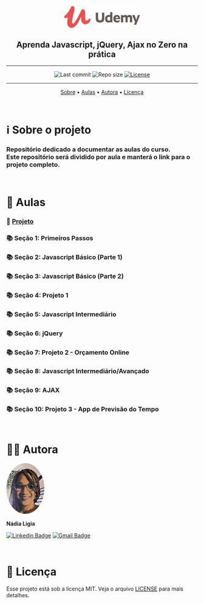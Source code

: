 <p align="center"><img src="../assets/logo.png" width=200></p>
<h2 align="center">Aprenda Javascript, jQuery, Ajax no Zero na prática</h2>

---

<p align="center">
  <img alt="Last commit" src="https://img.shields.io/github/last-commit/nlnadialigia/udemy" />

  <img alt="Repo size" src="https://img.shields.io/github/repo-size/nlnadialigia/udemy"/>
   
  <a href="./license.md">
  <img alt="License" src="https://img.shields.io/badge/License-MIT-informational"/>
  </a>
</p>

---

<p align="center">
  <a href="#-information_source-sobre-o-projeto">Sobre</a> •
  <a href="#-open_file_folder-aulas">Aulas</a> • 
  <a href="#-woman_office_worker-autora">Autora</a> • 
  <a href="#-pencil-licença">Licença</a>
</p>
<br>

# ℹ️ Sobre o projeto 

<h3>Repositório dedicado a documentar as aulas do curso.<br>
Este repositório será dividido por aula e manterá o link para o projeto completo.</h3>

<br>

# 📂 Aulas

### 📔 [Projeto](https://github.com/nlnadialigia/jjaz.git)

### 📚 Seção 1: Primeiros Passos

<!-- ▶️ Primeiros passos com a linguagem Javascript

▶️ Sintaxe

▶️ Variáveis

▶️ Tipos de dados primitivos - Strings

▶️ Tipos de dados primitivos - Numbers

▶️ Tipos de dados primitivos - Booleanos

▶️ Tipos de dados - null e undefined

▶️ Folha de Exercícios n. 1

▶️ Folha de Exercícios n. 1 - Resolução -->

### 📚 Seção 2: Javascript Básico (Parte 1)

<!-- ▶️ DOM - Document Object Model

▶️ Trabalhando com o DOM

▶️ Funções

▶️ Tipos de dados - Arrays

▶️ Tipos de dados - Objetos

▶️ Métodos de Objetos

▶️ Folha de Exercícios n. 2

▶️ Folha de Exercícios n. 2 - Resolução (Parte 1)

▶️ Folha de Exercícios n. 2 - Resolução (Parte 2) -->

### 📚 Seção 3: Javascript Básico (Parte 2)

<!-- ▶️ Eventos

▶️ Manipulação do CSS

▶️ Outros métodos getElement

▶️ Loops for e for/in

▶️ Loops while e do/while

▶️ Condicionais (if, else if, else)

▶️ Aninhamento de loops e condicionais (nesting)

▶️ Folha de Exercícios n. 3

▶️ Folha de Exercícios n. 3 - Resolução (Parte 1)

▶️ Folha de Exercícios n. 3 - Resolução (Parte 2) -->

### 📚 Seção 4: Projeto 1

<!-- ▶️ Apresentação do Projeto 1

▶️ Menu Mobile

▶️ Seção "Sobre Nós"

▶️ Seção "Serviços"

▶️ Formulário de Contato

▶️ Data Dinâmica no Footer

▶️ Mapa do Google Maps em Javascript -->

### 📚 Seção 5: Javascript Intermediário

<!-- ▶️ BOM (Browser Object Model)

▶️ Local Storage

▶️ Data e Hora

▶️ Métodos de Tempo

▶️ Desafio do Relógio

▶️ Comando Switch

▶️ Break e Continue

▶️ Formulários (Parte 1)

▶️ Formulários (Parte 2)

▶️ O evento onchange

▶️ Folha de Exercícios n. 4

▶️ Resolução Folha n. 4 (Exercícios 1 e 2)

▶️ Resolução Folha n. 4 (Exercício 4)

▶️ Resolução Folha n. 4 (Cronômetro - Parte 1)

▶️ Resolução Folha n. 4 (Cronômetro - Parte 2) -->

### 📚 Seção 6: jQuery

<!-- ▶️ jQuery - Introdução

▶️ jQuery - Sintaxe

▶️ jQuery - Manipulação do Conteúdo HTML

▶️ jQuery - Loop Each

▶️ jQuery - Formulários

▶️ jQuery - Manipulação de Classes CSS

▶️ jQuery - Eventos

▶️ jQuery - Efeitos

▶️ jQuery - Animate

▶️ jQuery - Métodos em Cadeia -->

### 📚 Seção 7: Projeto 2 - Orçamento Online

<!-- ▶️ Apresentação

▶️ Cálculo do Valor Total

▶️ Criação do Evento Click Para os Filtros do Tipo Botão

▶️ Criação do Evento Change Para os Filtros do Tipo Select e Input

▶️ Atualização dos Campos de Resultado

▶️ Atualização Inicial dos Filtros

▶️ localStorage e Ajustes Finais -->

### 📚 Seção 8: Javascript Intermediário/Avançado

<!-- ▶️ Funções Callback

▶️ Lidando com Erros (Try, Catch e Throw)

▶️ Operador If Ternário

▶️ Escopo

▶️ Namespaces

▶️ JSON -->

### 📚 Seção 9: AJAX

<!-- ▶️ AJAX - Introdução

▶️ AJAX - Request

▶️ AJAX - Response

▶️ AJAX com jQuery

▶️ Tarefa AJAX com jQuery

▶️ Folha de Exercícios n. 5

▶️ Resolução Folha n. 5 (Parte 1)

▶️ Resolução Folha n. 5 (Parte 2)

▶️ Resolução Folha n. 5 - Desafio do Quiz (Parte 1)

▶️ Resolução Folha n. 5 - Desafio do Quiz (Parte 2) -->

### 📚 Seção 10: Projeto 3 - App de Previsão do Tempo

<!-- ▶️ Apresentação do Projeto

▶️ Registro no Accuweather

▶️ Pegar o Clima Atual com o Current Conditions API

▶️ Pegar o Código do Local Com o Geocode API

▶️ Pegar Latitude e Longitude com o geoPlugin

▶️ Preencher Clima Atual (Parte 1)

▶️ Preencher Clima Atual (Parte 2)

▶️ Preencher Ícone do Clima

▶️ Pegar Previsão de 5 Dias (Parte 1)

▶️ Pegar Previsão de 5 Dias (Parte 2)

▶️ Apresentar Dias da Semana

▶️ Apresentar Gráfico Hora a Hora (Parte 1)

▶️ Apresentar Gráfico Hora a Hora (Parte 2)

▶️ Trabalhando com o Mapbox

▶️ Implementação da Caixa de Pesquisa

▶️ Controle de Mensagens de Erro -->

<br>

# 👩‍💼 Autora
<img style="border-radius: 50%;" src="../assets/picture.jpg" width="100px;" alt="Picture"/>
<p><b>Nádia Ligia</b></p>

[![Linkedin Badge](https://img.shields.io/badge/-nlnadialigia-blueviolet?style=flat&logo=Linkedin&logoColor=white&link=https://www.linkedin.com/in/nlnadialigia/)](https://www.linkedin.com/in/nlnadialigia/) 
[![Gmail Badge](https://img.shields.io/badge/-nlnadialigia@gmail.com-blueviolet?style=flat&logo=Gmail&logoColor=white&link=mailto:nlnadialigia@gmail.com)](mailto:nlnadialigia@gmail.com)

<br>

# 📝 Licença

Esse projeto está sob a licença MIT. Veja o arquivo [LICENSE](LICENSE) para mais detalhes.
